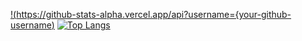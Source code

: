 [!(https://github-stats-alpha.vercel.app/api?username={your-github-username)](https://github-stats-alpha.vercel.app/api?username={your-github-username)
[![Top Langs](https://github-readme-stats.vercel.app/api/top-langs/?username=Harren06&theme=omni)](https://github.com/anuraghazra/github-readme-stats)
